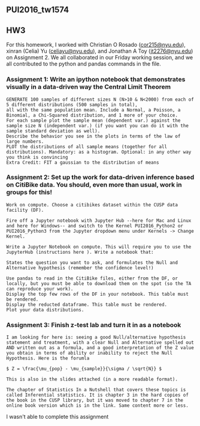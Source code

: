 ## PUI2016_tw1574
## HW3
For this homework, I worked with Christian O Rosado (cor215@nyu.edu), xinran (Celia) Yu (celiayu@nyu.edu), and Jonathan A Toy (jt2276@nyu.edu) on Assignment 2.  We all collaborated in our Friday working session, and we all contributed to the python and pandas commands in the file.

### Assignment 1: Write an ipython notebook that demonstrates visually in a data-driven way the Central Limit Theorem

```
GENERATE 100 samples of different sizes N (N>10 & N<2000) from each of 5 different distributions (500 samples in total),
all with the same population mean. Include a Normal, a Poisson, a Binomial, a Chi-Squared distribution, and 1 more of your choice.
For each sample plot the sample mean (dependent var.) against the sample size N (independent var.) (if you want you can do it with the sample standard deviation as well).
Describe the behavior you see in the plots in terms of the law of large numbers.
PLOT the distributions of all sample means (together for all distributions). Mandatory: as a histogram. Optional: in any other way you think is convincing
Extra Credit: FIT a gaussian to the distribution of means
```

### Assignment 2: Set up the work for data-driven inference based on CitiBike data. You should, even more than usual, work in groups for this!

```
Work on compute. Choose a citibikes dataset within the CUSP data facility (DF).

Fire off a Jupyter notebook with Jupyter Hub --here for Mac and Linux and here for Windows-- and switch to the Kernel PUI2016_Python2 or PUI2016_Python3 from the Jupyter dropdown menu under Kernels -> Change Kernel.

Write a Jupyter Notebook on compute. This will require you to use the JupyterHub (instructions here ). Write a notebook that:

States the question you want to ask, and formulates the Null and Alternative hypothesis (remember the confidence level!)

Use pandas to read in the CitiBike files, either from the DF, or locally, but you must be able to download them on the spot (so the TA can reproduce your work).
Display the top few rows of the DF in your notebook. This table must be rendered.
Display the reducted dataframe. This table must be rendered.
Plot your data distributions.
```

### Assignment 3: Finish z-test lab and turn it in as a notebook

```
I am looking for here is: seeing a good Null/alternative hypothesis statement and treatment, with a clear Null and Alternative spelled out AND written out as a formula, and a good interpretation of the Z value you obtain in terms of ability or inability to reject the Null Hypothesis. Here is the forumla

$ Z = \frac{\mu_{pop} - \mu_{sample}}{\sigma / \sqrt{N}} $

This is also in the slides attached (in a more readable format).

The chapter of Statistics In a Nutshell that covers these topics is called Inferential statistics. It is chapter 3 in the hard copies of the book in the CUSP library, but it was moved to chapter 7 in the online book version which is in the link. Same content more or less.
```

I wasn't able to complete this assignment
